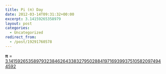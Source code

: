```yaml
---
title: Pi (π) Day
date: 2012-03-14T09:31:32+00:00
excerpt: 3.14159265358979
layout: post
categories:
  - Uncategorized
redirect_from:
  - /post/19291760578
---
```

**π** = [3.141592653589793238462643383279502884197169399375105820974944592](http://www.piday.org/)